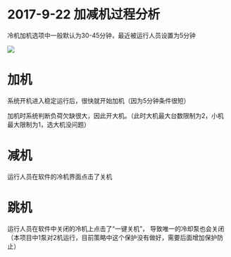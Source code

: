 # 2017-9-22 加减机过程分析

冷机加机选项中一般默认为30-45分钟，最近被运行人员设置为5分钟

![](http://ww1.sinaimg.cn/large/006qm7Cpgy1fjsakeev8ij308b07qjrk.jpg)


# 加机 #
系统开机进入稳定运行后，很快就开始加机（因为5分钟条件很短）

加机时系统判断负荷欠缺很大，因此开大机。（此时大机最大台数限制为2，小机最大限制为1，选大机没问题）

# 减机 #
运行人员在软件的冷机界面点击了关机

# 跳机 #
运行人员在软件中关闭的冷机上点击了“一键关机”， 导致唯一的冷却泵也会关闭（本项目中1泵对2机运行，目前策略中这个保护没有做好，需要后面增加保护防止）

